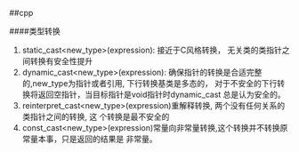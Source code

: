 ##cpp

####类型转换

1. static_cast<new_type>(expression): 接近于C风格转换， 无关类的类指针之间转换有安全性提升
2. dynamic_cast<new_type>(expression): 确保指针的转换是合适完整的,new_type为指针或者引用,
下行转换基类是多态的， 对于不安全的下行转换将返回空指针，当目标指针是void指针时dynamic_cast
总是认为安全的。
3. reinterpret_cast<new_type>(expression)重解释转换, 两个没有任何关系的类指针之间的转换, 这
个转换是最不安全的
4. const_cast<new_type>(expression)常量向非常量转换,这个转换并不转换原常量本事，只是返回的结果是
非常量。


